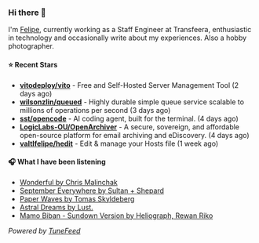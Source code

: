 ### Hi there 👋

I'm [Felipe](https://felipevm.com), currently working as a Staff Engineer at Transfeera, enthusiastic in technology and occasionally write about my experiences. Also a hobby photographer.

#### ⭐ Recent Stars
- **[vitodeploy/vito](https://github.com/vitodeploy/vito)** - Free and Self-Hosted  Server Management Tool (2 days ago)
- **[wilsonzlin/queued](https://github.com/wilsonzlin/queued)** - Highly durable simple queue service scalable to millions of operations per second (3 days ago)
- **[sst/opencode](https://github.com/sst/opencode)** - AI coding agent, built for the terminal. (4 days ago)
- **[LogicLabs-OU/OpenArchiver](https://github.com/LogicLabs-OU/OpenArchiver)** - A secure, sovereign, and affordable open-source platform for email archiving and eDiscovery. (4 days ago)
- **[valtlfelipe/hedit](https://github.com/valtlfelipe/hedit)** - Edit &amp; manage your Hosts file (1 week ago)

#### 🎧 What I have been listening
- [Wonderful by Chris Malinchak](https://open.spotify.com/track/2c4POsMK3lOiTC2RLPXtsP)
- [September Everywhere by Sultan &#43; Shepard](https://open.spotify.com/track/6TkKnUX4Cb2VoGOS4b4sZk)
- [Paper Waves by Tomas Skyldeberg](https://open.spotify.com/track/4ws7lnRvQOcBWSC2EAan8t)
- [Astral Dreams by Lust.](https://open.spotify.com/track/7GdUZ8JK8MAdTp5zFvb0RI)
- [Mamo Biban - Sundown Version by Heliograph, Rewan Riko](https://open.spotify.com/track/6b7bMp0FrbMF5turygkXC9)

_Powered by [TuneFeed](https://tunefeed.app?ref=github.com)_
